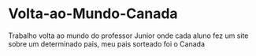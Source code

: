 # Volta-ao-Mundo-Canada
Trabalho volta ao mundo do professor Junior onde cada aluno fez um site sobre um determinado pais, meu pais sorteado foi o Canada
